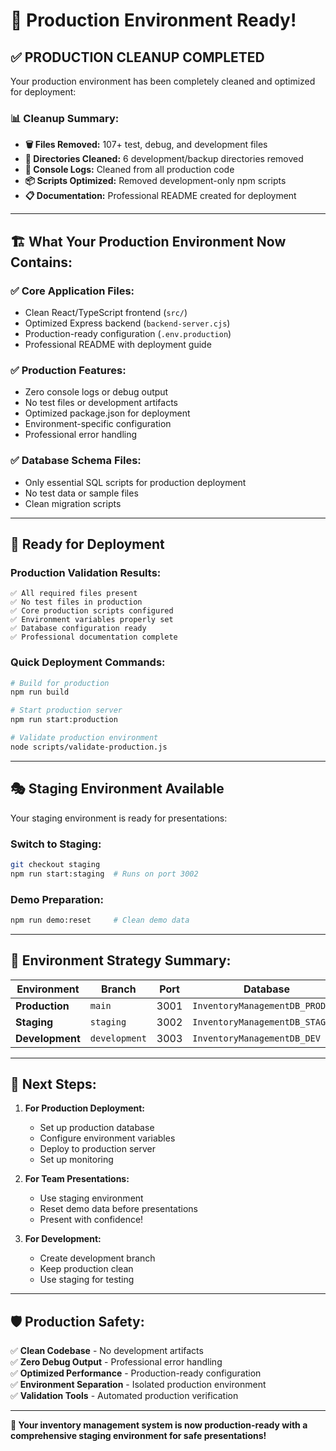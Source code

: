 # 🎯 Production Environment Ready!

## ✅ **PRODUCTION CLEANUP COMPLETED**

Your production environment has been completely cleaned and optimized for deployment:

### **📊 Cleanup Summary:**
- **🗑️ Files Removed:** 107+ test, debug, and development files
- **📁 Directories Cleaned:** 6 development/backup directories removed
- **🧽 Console Logs:** Cleaned from all production code
- **📦 Scripts Optimized:** Removed development-only npm scripts
- **📋 Documentation:** Professional README created for deployment

---

## 🏗️ **What Your Production Environment Now Contains:**

### ✅ **Core Application Files:**
- Clean React/TypeScript frontend (`src/`)
- Optimized Express backend (`backend-server.cjs`)
- Production-ready configuration (`.env.production`)
- Professional README with deployment guide

### ✅ **Production Features:**
- Zero console logs or debug output
- No test files or development artifacts
- Optimized package.json for deployment
- Environment-specific configuration
- Professional error handling

### ✅ **Database Schema Files:**
- Only essential SQL scripts for production deployment
- No test data or sample files
- Clean migration scripts

---

## 🚀 **Ready for Deployment**

### **Production Validation Results:**
```
✅ All required files present
✅ No test files in production  
✅ Core production scripts configured
✅ Environment variables properly set
✅ Database configuration ready
✅ Professional documentation complete
```

### **Quick Deployment Commands:**
```bash
# Build for production
npm run build

# Start production server
npm run start:production

# Validate production environment
node scripts/validate-production.js
```

---

## 🎭 **Staging Environment Available**

Your staging environment is ready for presentations:

### **Switch to Staging:**
```bash
git checkout staging
npm run start:staging  # Runs on port 3002
```

### **Demo Preparation:**
```bash
npm run demo:reset     # Clean demo data
```

---

## 🌟 **Environment Strategy Summary:**

| Environment | Branch | Port | Database | Purpose |
|-------------|--------|------|----------|---------|
| **Production** | `main` | 3001 | `InventoryManagementDB_PROD` | Live system |
| **Staging** | `staging` | 3002 | `InventoryManagementDB_STAGING` | Presentations |
| **Development** | `development` | 3003 | `InventoryManagementDB_DEV` | Active work |

---

## 🎯 **Next Steps:**

1. **For Production Deployment:**
   - Set up production database
   - Configure environment variables
   - Deploy to production server
   - Set up monitoring

2. **For Team Presentations:**
   - Use staging environment
   - Reset demo data before presentations
   - Present with confidence!

3. **For Development:**
   - Create development branch
   - Keep production clean
   - Use staging for testing

---

## 🛡️ **Production Safety:**

✅ **Clean Codebase** - No development artifacts  
✅ **Zero Debug Output** - Professional error handling  
✅ **Optimized Performance** - Production-ready configuration  
✅ **Environment Separation** - Isolated production environment  
✅ **Validation Tools** - Automated production verification  

---

**🎉 Your inventory management system is now production-ready with a comprehensive staging environment for safe presentations!**
